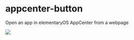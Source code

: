 # appcenter-button
Open an app in elementaryOS AppCenter from a webpage

![](https://github.com/jwinnie/appcenter-button/blob/master/get_it_on_appcenter.svg)
